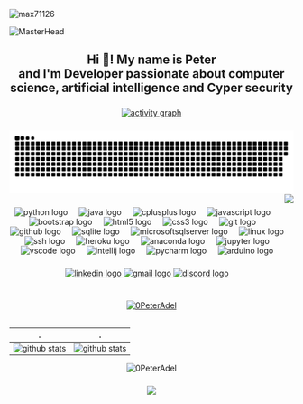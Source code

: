 <p align="left"> <img src="https://komarev.com/ghpvc/?username=0PeterAdel&label=Profile%20views&color=0e75b6&style=flat" alt="max71126" /> </p>

![MasterHead](https://user-images.githubusercontent.com/90236635/232446433-d5540fa2-fe28-4bb8-b929-cdb51fe61336.gif)

<h2 align="center">Hi 👋! My name is Peter <br>and I'm Developer passionate about computer science, artificial intelligence and Cyper security</h2>

###

<div align="center">

<a href="https://github.com/0PeterAdel">
<img src="https://github-readme-activity-graph.vercel.app/graph?username=0PeterAdel&theme=react-dark&hide_border=false&hide_title=false&area=true&custom_title=Total%20contribution%20graph%20in%20all%20repo" alt="activity graph">
</a>
</div>

###

<picture>
  <source media="(prefers-color-scheme: dark)" srcset="https://raw.githubusercontent.com/0PeterAdel/0PeterAdel/output/github-snake-dark.svg" />
  <source media="(prefers-color-scheme: light)" srcset="https://raw.githubusercontent.com/0PeterAdel/0PeterAdel/output/github-snake.svg" />
  <img alt="github-snake" src="https://raw.githubusercontent.com/0PeterAdel/0PeterAdel/output/snake.svg" />
</picture>



<img align="right" height="150" src="https://cyb3r0xsasa.github.io/Lion-Template/image/about.jpg"  />

###

<div align="center">
  <img src="https://cdn.jsdelivr.net/gh/devicons/devicon/icons/python/python-original.svg" height="30" alt="python logo"  />
  <img width="12" />
  <img src="https://cdn.jsdelivr.net/gh/devicons/devicon/icons/java/java-original.svg" height="30" alt="java logo"  />
  <img width="12" />
  <img src="https://cdn.jsdelivr.net/gh/devicons/devicon/icons/cplusplus/cplusplus-original.svg" height="30" alt="cplusplus logo"  />
  <img width="12" />
  <img src="https://cdn.jsdelivr.net/gh/devicons/devicon/icons/javascript/javascript-original.svg" height="30" alt="javascript logo"  />
  <img width="12" />
  <img src="https://cdn.jsdelivr.net/gh/devicons/devicon/icons/bootstrap/bootstrap-original.svg" height="30" alt="bootstrap logo"  />
  <img width="12" />
  <img src="https://cdn.jsdelivr.net/gh/devicons/devicon/icons/html5/html5-original.svg" height="30" alt="html5 logo"  />
  <img width="12" />
  <img src="https://cdn.jsdelivr.net/gh/devicons/devicon/icons/css3/css3-original.svg" height="30" alt="css3 logo"  />
  <img width="12" />
  <img src="https://cdn.jsdelivr.net/gh/devicons/devicon/icons/git/git-original.svg" height="30" alt="git logo"  />
  <img width="12" />
  <img src="https://cdn.jsdelivr.net/gh/devicons/devicon/icons/github/github-original.svg" height="30" alt="github logo"  />
  <img width="12" />
  <img src="https://cdn.jsdelivr.net/gh/devicons/devicon/icons/sqlite/sqlite-original.svg" height="30" alt="sqlite logo"  />
  <img width="12" />
  <img src="https://cdn.jsdelivr.net/gh/devicons/devicon/icons/microsoftsqlserver/microsoftsqlserver-plain.svg" height="30" alt="microsoftsqlserver logo"  />
  <img width="12" />
  <img src="https://cdn.jsdelivr.net/gh/devicons/devicon/icons/linux/linux-original.svg" height="30" alt="linux logo"  />
  <img width="12" />
  <img src="https://cdn.jsdelivr.net/gh/devicons/devicon/icons/ssh/ssh-original.svg" height="30" alt="ssh logo"  />
  <img width="12" />
  <img src="https://cdn.jsdelivr.net/gh/devicons/devicon/icons/heroku/heroku-original.svg" height="30" alt="heroku logo"  />
  <img width="12" />
  <img src="https://cdn.jsdelivr.net/gh/devicons/devicon/icons/anaconda/anaconda-original.svg" height="30" alt="anaconda logo"  />
  <img width="12" />
  <img src="https://cdn.jsdelivr.net/gh/devicons/devicon/icons/jupyter/jupyter-original.svg" height="30" alt="jupyter logo"  />
  <img width="12" />
  <img src="https://cdn.jsdelivr.net/gh/devicons/devicon/icons/vscode/vscode-original.svg" height="30" alt="vscode logo"  />
  <img width="12" />
  <img src="https://cdn.jsdelivr.net/gh/devicons/devicon/icons/intellij/intellij-original.svg" height="30" alt="intellij logo"  />
  <img width="12" />
  <img src="https://cdn.jsdelivr.net/gh/devicons/devicon/icons/pycharm/pycharm-original.svg" height="30" alt="pycharm logo"  />
  <img width="12" />
  <img src="https://cdn.jsdelivr.net/gh/devicons/devicon/icons/arduino/arduino-original.svg" height="30" alt="arduino logo"  />
</div>

###



<div align="center">
  <a href="https://www.linkedin.com/in/1peteradel/" target="_blank">
    <img src="https://img.shields.io/static/v1?message=LinkedIn&logo=linkedin&label=&color=0077B5&logoColor=white&labelColor=&style=for-the-badge" height="35" alt="linkedin logo"  />
  </a>
  <a href="mailto:1peteradel@gmail.com" target="_blank">
    <img src="https://img.shields.io/static/v1?message=Gmail&logo=gmail&label=&color=D14836&logoColor=white&labelColor=&style=for-the-badge" height="35" alt="gmail logo"  />
  </a>
  <a href="https://discord.com/users/Peter_Adel" target="_blank">
    <img src="https://img.shields.io/static/v1?message=Discord&logo=discord&label=&color=7289DA&logoColor=white&labelColor=&style=for-the-badge" height="35" alt="discord logo"  />
  </a>
</div>

###

<br clear="both">

<div align="center"><a href="https://github.com/0PeterAdel?tab=achievements"><img src="https://github-profile-trophy.vercel.app/?username=0PeterAdel&theme=onestar&no-frame=false" alt="0PeterAdel"/></a></div>


<br clear="both">

<!--   stats -->
| .                                                                                                                                                  | .                                                                                                                                                |
|----------------------------------------------------------------------------------------------------------------------------------------------------|--------------------------------------------------------------------------------------------------------------------------------------------------|
| ![github stats](https://github-readme-stats.vercel.app/api?username=0PeterAdel&theme=gotham&show_icons=true&count_private=true&hide_border=false) | ![github stats](https://github-readme-streak-stats.herokuapp.com?user=0PeterAdel&theme=gotham&hide_border=false&date_format=M%20j%5B%2C%20Y%5D) |

<div align="center">
<img src="https://github-readme-stats-one-bice.vercel.app/api/top-langs?username=0PeterAdel&theme=gotham&hide_border=false&show_icons=true&locale=en&layout=compact" alt="0PeterAdel"/>
</div>




###


<p align="center">
  <img src="https://capsule-render.vercel.app/api?type=waving&color=gradient&height=65&section=footer"/>
</p>

###
